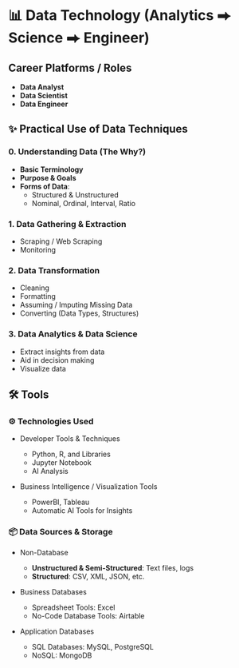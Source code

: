 # 📊 Data Technology (Analytics ⮕ Science ⮕ Engineer)

## Career Platforms / Roles
- **Data Analyst**
- **Data Scientist**
- **Data Engineer**

## ✨ Practical Use of Data Techniques

### 0. Understanding Data (The Why?)
- **Basic Terminology**
- **Purpose & Goals**
- **Forms of Data**:
  - Structured & Unstructured
  - Nominal, Ordinal, Interval, Ratio

### 1. Data Gathering & Extraction
- Scraping / Web Scraping
- Monitoring

### 2. Data Transformation
- Cleaning
- Formatting
- Assuming / Imputing Missing Data
- Converting (Data Types, Structures)

### 3. Data Analytics & Data Science
- Extract insights from data
- Aid in decision making
- Visualize data

## 🛠️ Tools

### ⚙️ Technologies Used 

- Developer Tools & Techniques
  - Python, R, and Libraries
  - Jupyter Notebook
  - AI Analysis

- Business Intelligence / Visualization Tools
    - PowerBI, Tableau
    - Automatic AI Tools for Insights

### 📦 Data Sources & Storage

- Non-Database
    - **Unstructured & Semi-Structured**: Text files, logs
    - **Structured**: CSV, XML, JSON, etc.

- Business Databases
    - Spreadsheet Tools: Excel
    - No-Code Database Tools: Airtable

- Application Databases
    - SQL Databases: MySQL, PostgreSQL
    - NoSQL: MongoDB


